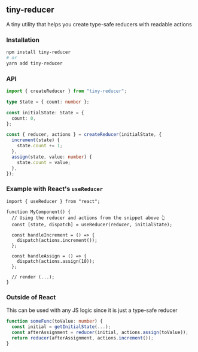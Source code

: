 ## tiny-reducer

A tiny utility that helps you create type-safe reducers with readable actions

### Installation

```sh
npm install tiny-reducer
# or
yarn add tiny-reducer
```

### API

```ts
import { createReducer } from "tiny-reducer";

type State = { count: number };

const initialState: State = {
  count: 0,
};

const { reducer, actions } = createReducer(initialState, {
  increment(state) {
    state.count += 1;
  },
  assign(state, value: number) {
    state.count = value;
  },
});
```

### Example with React's `useReducer`

```tsx
import { useReducer } from "react";

function MyComponent() {
  // Using the reducer and actions from the snippet above 👆
  const [state, dispatch] = useReducer(reducer, initialState);

  const handleIncrement = () => {
    dispatch(actions.increment());
  };

  const handleAssign = () => {
    dispatch(actions.assign(10));
  };

  // render (...);
}
```

### Outside of React

This can be used with any JS logic since it is just a type-safe reducer

```ts
function someFunc(toValue: number) {
  const initial = getInitialState(...);
  const afterAssignment = reducer(initial, actions.assign(toValue));
  return reducer(afterAssignment, actions.increment());
}
```
